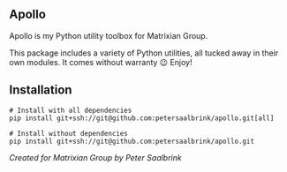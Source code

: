 ## Apollo
Apollo is my Python utility toolbox for Matrixian Group.

This package includes a variety of Python utilities, all tucked away in their own modules.
It comes without warranty 😉
Enjoy!

## Installation
```
# Install with all dependencies
pip install git+ssh://git@github.com:petersaalbrink/apollo.git[all]

# Install without dependencies
pip install git+ssh://git@github.com:petersaalbrink/apollo.git
```
_Created for Matrixian Group by Peter Saalbrink_
